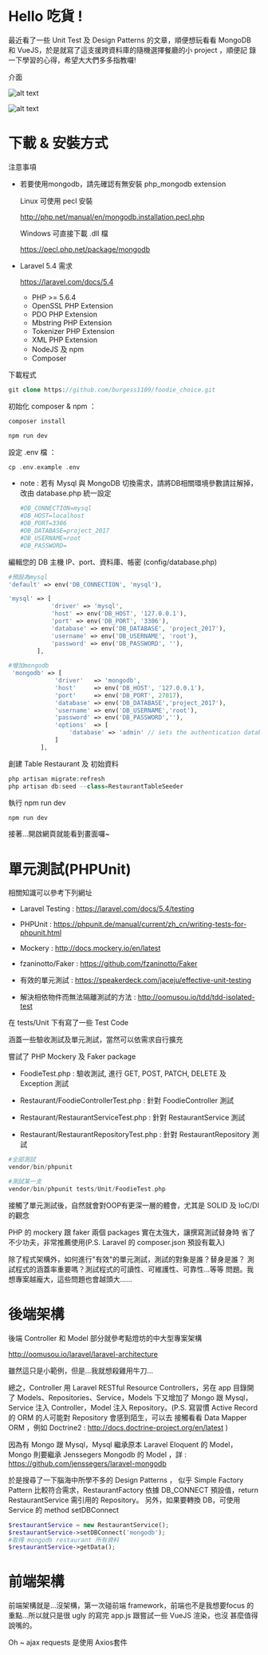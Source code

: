 # Hello 吃貨 !
最近看了一些 Unit Test 及 Design Patterns 的文章，順便想玩看看 MongoDB
和 VueJS，於是就寫了這支援跨資料庫的隨機選擇餐廳的小 project ，順便記
錄一下學習的心得，希望大大們多多指教囉! 

介面

![alt text](/images/demo_img_1.jpg)

![alt text](/images/demo_img_2.jpg)


# 下載 & 安裝方式

注意事項

* 若要使用mongodb，請先確認有無安裝 php_mongodb extension

    Linux 可使用 pecl 安裝

    http://php.net/manual/en/mongodb.installation.pecl.php

    Windows 可直接下載 .dll 檔

    https://pecl.php.net/package/mongodb

* Laravel 5.4 需求

    https://laravel.com/docs/5.4
    
    * PHP >= 5.6.4
    * OpenSSL PHP Extension
    * PDO PHP Extension
    * Mbstring PHP Extension
    * Tokenizer PHP Extension
    * XML PHP Extension
    * NodeJS 及 npm
    * Composer

下載程式

```php
git clone https://github.com/burgess1109/foodie_choice.git
```

初始化 composer & npm ：

```php
composer install

npm run dev
```

設定 .env 檔 ：

```php
cp .env.example .env

```
* note : 若有 Mysql 與 MongoDB 切換需求，請將DB相關環境參數請註解掉，
改由 database.php 統一設定

    ```php
    #DB_CONNECTION=mysql
    #DB_HOST=localhost
    #DB_PORT=3306
    #DB_DATABASE=project_2017
    #DB_USERNAME=root
    #DB_PASSWORD=
    ```

編輯您的 DB 主機 IP、port、資料庫、帳密 (config/database.php)

 ```php
 #預設為mysql
 'default' => env('DB_CONNECTION', 'mysql'),
 
 'mysql' => [
             'driver' => 'mysql',
             'host' => env('DB_HOST', '127.0.0.1'),
             'port' => env('DB_PORT', '3306'),
             'database' => env('DB_DATABASE', 'project_2017'),
             'username' => env('DB_USERNAME', 'root'),
             'password' => env('DB_PASSWORD', ''),
         ],
  
#增加mongodb
  'mongodb' => [
              'driver'   => 'mongodb',
              'host'     => env('DB_HOST', '127.0.0.1'),
              'port'     => env('DB_PORT', 27017),
              'database' => env('DB_DATABASE','project_2017'),
              'username' => env('DB_USERNAME','root'),
              'password' => env('DB_PASSWORD',''),
              'options'  => [
                  'database' => 'admin' // sets the authentication database required by mongo 3
              ]
          ],       
 
 ```

創建 Table Restaurant 及 初始資料

 ```php
php artisan migrate:refresh
php artisan db:seed --class=RestaurantTableSeeder
 ```

執行 npm run dev 

 ```php
npm run dev 
 ```
 
接著...開啟網頁就能看到畫面囉~ 
 

# 單元測試(PHPUnit)

相關知識可以參考下列網址

* Laravel Testing : 
https://laravel.com/docs/5.4/testing

* PHPUnit : 
https://phpunit.de/manual/current/zh_cn/writing-tests-for-phpunit.html

* Mockery : 
http://docs.mockery.io/en/latest

* fzaninotto/Faker : 
https://github.com/fzaninotto/Faker

* 有效的單元測試 : 
https://speakerdeck.com/jaceju/effective-unit-testing

* 解決相依物件而無法隔離測試的方法 :
http://oomusou.io/tdd/tdd-isolated-test

在 tests/Unit 下有寫了一些 Test Code

涵蓋一些驗收測試及單元測試，當然可以依需求自行擴充

嘗試了 PHP Mockery 及 Faker package

* FoodieTest.php : 驗收測試, 進行 GET, POST, PATCH, DELETE 
及 Exception 測試

* Restaurant/FoodieControllerTest.php : 針對 FoodieController 測試

* Restaurant/RestaurantServiceTest.php : 針對 RestaurantService 測試

* Restaurant/RestaurantRepositoryTest.php : 針對 RestaurantRepository 測試


 ```php
 #全部測試
vendor/bin/phpunit

#測試某一支
vendor/bin/phpunit tests/Unit/FoodieTest.php
 ```

接觸了單元測試後，自然就會對OOP有更深一層的體會，尤其是 SOLID 及 
IoC/DI 的觀念

PHP 的 mockery 跟 faker 兩個 packages 實在太強大，讓撰寫測試替身時
省了不少功夫，非常推薦使用(P.S. Laravel 的 composer.json 預設有載入)

除了程式架構外，如何進行"有效"的單元測試，測試的對象是誰？替身是誰？
測試程式的涵蓋率重要嗎？測試程式的可讀性、可維護性、可靠性...等等
問題。我想專案越龐大，這些問題也會越頭大......


# 後端架構

後端 Controller 和 Model 部分就參考點燈坊的中大型專案架構

http://oomusou.io/laravel/laravel-architecture

雖然這只是小範例，但是...我就想殺雞用牛刀...

總之，Controller 用 Laravel RESTful Resource Controllers，另在 app 
目錄開了 Models、Repositories、Service，Models 下又增加了 Mongo
跟 Mysql，Service 注入 Controller，Model 注入 Repository。(P.S.
 寫習慣 Active Record 的 ORM 的人可能對 Repository 會感到陌生，可以去
 接觸看看 Data Mapper ORM ，例如 Doctrine2 : 
 http://docs.doctrine-project.org/en/latest )

因為有 Mongo 跟 Mysql，Mysql 繼承原本 Laravel Eloquent 的 Model，
Mongo 則要繼承 Jenssegers Mongodb 的 Model ，詳 : 
https://github.com/jenssegers/laravel-mongodb

於是搜尋了一下腦海中所學不多的 Design Patterns ，
似乎 Simple Factory Pattern 比較符合需求，RestaurantFactory 依據
 DB_CONNECT 預設值，return RestaurantService 需引用的 Repository。
 另外，如果要轉換 DB，可使用 Service 的 method setDBConnect

 ```php
 $restaurantService = new RestaurantService();
 $restaurantService->setDBConnect('mongodb');
 #取得 mongodb restaurant 所有資料
 $restaurantService->getData();
 ```

# 前端架構

前端架構就是...沒架構，第一次碰前端 framework，前端也不是我想要focus
的重點...所以就只是很 ugly 的寫完 app.js 跟嘗試一些 VueJS 渲染，也沒
甚麼值得說嘴的。

Oh ~ ajax requests 是使用 Axios套件























